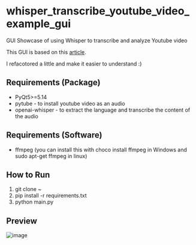 # whisper_transcribe_youtube_video_example_gui
GUI Showcase of using Whisper to transcribe and analyze Youtube video

This GUI is based on this <a href="https://analyzingalpha.com/openai-whisper-python-tutorial">article</a>.

I refacotored a little and make it easier to understand :)

## Requirements (Package)
* PyQt5>=5.14
* pytube - to install youtube video as an audio
* openai-whisper - to extract the language and transcribe the content of the audio

## Requirements (Software)
* ffmpeg (you can install this with choco install ffmpeg in Windows and sudo apt-get ffmpeg in linux)

## How to Run
1. git clone ~
2. pip install -r requirements.txt
3. python main.py

## Preview
![image](https://github.com/yjg30737/whisper_transcribe_youtube_video_example_gui/assets/55078043/37762c36-e3e9-44f5-9db3-336459ac2e4d)
